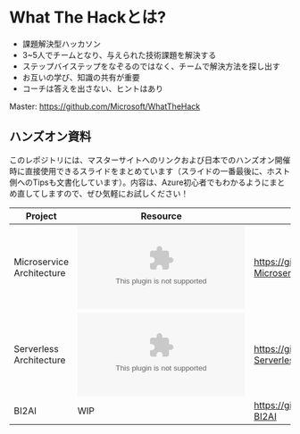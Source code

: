 # What The Hackとは?

- 課題解決型ハッカソン
- 3~5人でチームとなり、与えられた技術課題を解決する
- ステップバイステップをなぞるのではなく、チームで解決方法を探し出す
- お互いの学び、知識の共有が重要
- コーチは答えを出さない、ヒントはあり

Master: https://github.com/Microsoft/WhatTheHack



## ハンズオン資料

このレポジトリには、マスターサイトへのリンクおよび日本でのハンズオン開催時に直接使用できるスライドをまとめています（スライドの一番最後に、ホスト側へのTipsも文書化しています）。内容は、Azure初心者でもわかるようにまとめ直してしますので、ぜひ気軽にお試しください！

| Project | Resource | README |
| ------ | ------ | ------ |
| Microservice Architecture |![WTH04-ServerlessComputing_JP.pptx](WTH04-ServerlessComputing_JP.pptx)| https://github.com/microsoft/WhatTheHack/tree/master/009-MicroservicesInAzure |
| Serverless Architecture |![WTH09_Microservices_JP.pptx](WTH09_Microservices_JP.pptx)| https://github.com/microsoft/WhatTheHack/tree/master/015-Serverless |
| BI2AI |WIP| https://github.com/microsoft/WhatTheHack/tree/master/018-BI2AI |
